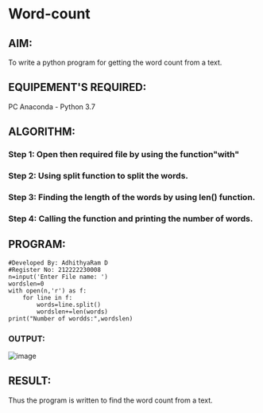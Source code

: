 # Word-count
## AIM:
To write a python program for getting the word count from a text.
## EQUIPEMENT'S REQUIRED: 
PC
Anaconda - Python 3.7
## ALGORITHM: 
### Step 1:  Open then required file by using the function"with"

### Step 2:  Using split function to split the words.
 
### Step 3: Finding the length of the words by using len() function.

### Step 4: Calling the function and printing the number of words.

## PROGRAM:
```
#Developed By: AdhithyaRam D
#Register No: 212222230008
n=input('Enter File name: ')
wordslen=0
with open(n,'r') as f:
    for line in f:
        words=line.split()
        wordslen+=len(words)
print("Number of wordds:",wordslen)
```
### OUTPUT:
![image](https://github.com/jeyaqbalan7/Word-count/assets/119393851/2394ab68-8af7-467e-8a4b-bf2273046064)

## RESULT:
Thus the program is written to find the word count from a text.
